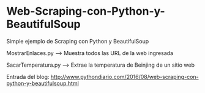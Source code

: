 # Web-Scraping-con-Python-y-BeautifulSoup
Simple ejemplo de Scraping con Python y BeautifulSoup

MostrarEnlaces.py --> Muestra todos las URL de la web ingresada

SacarTemperatura.py --> Extrae la temperatura de Beinjing de un sitio web

Entrada del blog: http://www.pythondiario.com/2016/08/web-scraping-con-python-y-beautifulsoup.html
